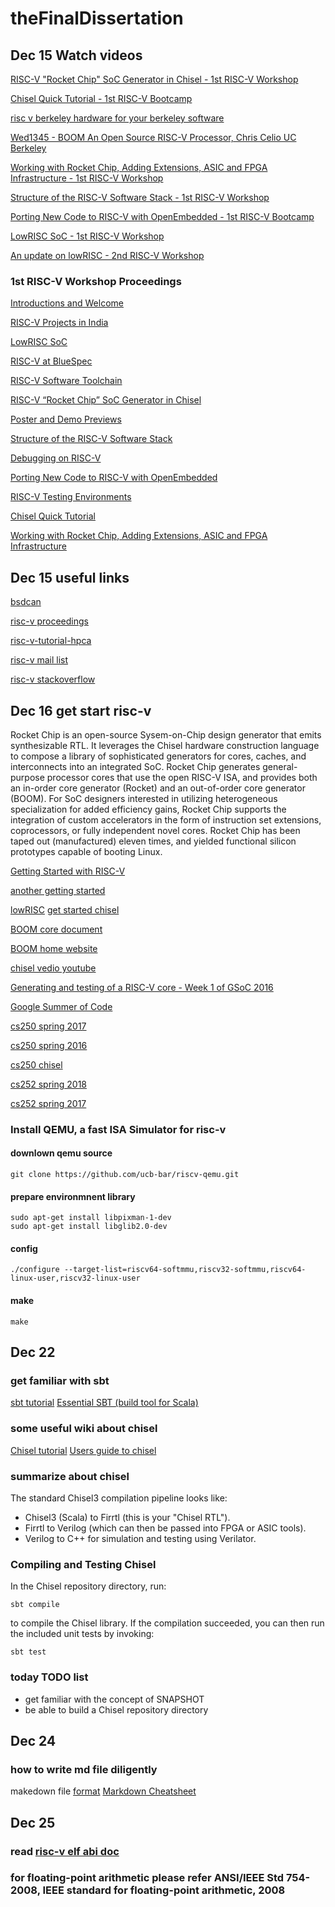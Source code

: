 # theFinalDissertation

## Dec 15 Watch videos
[RISC-V "Rocket Chip" SoC Generator in Chisel - 1st RISC-V Workshop](https://www.youtube.com/watch?v=Ir3h3qWcNlg)

[Chisel Quick Tutorial - 1st RISC-V Bootcamp](https://www.youtube.com/watch?v=pfM1WUWbfBs&t=19s)

[risc v berkeley hardware for your berkeley software](https://www.youtube.com/watch?v=SR6m5gcayZs)

[Wed1345 - BOOM An Open Source RISC-V Processor, Chris Celio UC Berkeley](https://www.youtube.com/watch?v=JuJDPbzWpR0)

[Working with Rocket Chip, Adding Extensions, ASIC and FPGA Infrastructure - 1st RISC-V Workshop](https://www.youtube.com/watch?v=64nsYJJqNvI)

[Structure of the RISC-V Software Stack - 1st RISC-V Workshop](https://www.youtube.com/watch?v=2T3eRndwcr0)

[Porting New Code to RISC-V with OpenEmbedded - 1st RISC-V Bootcamp](https://www.youtube.com/watch?v=0xfDcckQfGM)

[LowRISC SoC - 1st RISC-V Workshop](https://www.youtube.com/watch?v=r1i9SAOdyS4)

[An update on lowRISC - 2nd RISC-V Workshop](https://www.youtube.com/watch?v=j94n8yAvq5U)

### 1st RISC-V Workshop Proceedings
[Introductions and Welcome](https://www.youtube.com/watch?v=A5kpo_ff98M&feature=youtu.be)

[RISC-V Projects in India](https://www.youtube.com/watch?v=OoxOzvf78uQ&feature=youtu.be)

[LowRISC SoC](https://www.youtube.com/watch?v=r1i9SAOdyS4&feature=youtu.be)

[RISC-V at BlueSpec](https://www.youtube.com/watch?v=6G0xsL1lmrg&feature=youtu.be)

[RISC-V Software Toolchain](https://www.youtube.com/watch?v=XSyH9T-Cj4w&feature=youtu.be)

[RISC-V “Rocket Chip” SoC Generator in Chisel](https://www.youtube.com/watch?v=Ir3h3qWcNlg&feature=youtu.be)

[Poster and Demo Previews](https://www.youtube.com/watch?v=yM1SQPpXPXQ&feature=youtu.be)

[Structure of the RISC-V Software Stack](https://www.youtube.com/watch?v=2T3eRndwcr0&feature=youtu.be)

[Debugging on RISC-V](https://www.youtube.com/watch?v=sIfG4C936rA&feature=youtu.be)

[Porting New Code to RISC-V with OpenEmbedded](https://www.youtube.com/watch?v=0xfDcckQfGM&feature=youtu.be)

[RISC-V Testing Environments](https://www.youtube.com/watch?v=mbyb7BgYyXg&feature=youtu.be)

[Chisel Quick Tutorial](https://www.youtube.com/watch?v=pfM1WUWbfBs&feature=youtu.be)

[Working with Rocket Chip, Adding Extensions, ASIC and FPGA Infrastructure](https://www.youtube.com/watch?v=64nsYJJqNvI&feature=youtu.be)

## Dec 15 useful links
[bsdcan](http://www.bsdcan.org/2019/)

[risc-v proceedings](https://riscv.org/category/workshops/proceedings/)

[risc-v-tutorial-hpca](https://riscv.org/2015/02/risc-v-tutorial-hpca-2015/)

[risc-v mail list](https://riscv.org/mailing-lists/)

[risc-v stackoverflow](https://stackoverflow.com/questions/tagged/riscv)

## Dec 16 get start risc-v

Rocket Chip is an open-source Sysem-on-Chip design generator that emits synthesizable RTL. It leverages the Chisel hardware construction language to compose a library of sophisticated generators for cores, caches, and interconnects into an integrated SoC. Rocket Chip generates general-purpose processor cores that use the open RISC-V ISA, and provides both an in-order core generator (Rocket) and an out-of-order core generator (BOOM). For SoC designers interested in utilizing heterogeneous specialization for added efficiency gains, Rocket Chip supports the integration of custom accelerators in the form of instruction set extensions, coprocessors, or fully independent novel cores. Rocket Chip has been taped out (manufactured) eleven times, and yielded functional silicon prototypes capable of booting Linux.

[Getting Started with RISC-V](http://riscv.org.s3-website-us-west-1.amazonaws.com/getting-started.html)

[another getting started](https://www.semiwiki.com/forum/content/7225-getting-started-risc-v.html)

[lowRISC](https://www.lowrisc.org/docs/tagged-memory-v0.1/setup/)
[get started chisel](https://chisel.eecs.berkeley.edu/)

[BOOM core document](https://docs.boom-core.org/en/latest/)

[BOOM home website](https://boom-core.org/index)

[chisel vedio youtube](https://www.youtube.com/channel/UCfangLtLIhrEwDU-xH4VkLg/videos)

[Generating and testing of a RISC-V core - Week 1 of GSoC 2016](http://eliaskousk.teamdac.com/entry/generating-and-testing-of-a-risc-v-core-week-1-of-gsoc-2016)

[Google Summer of Code](https://summerofcode.withgoogle.com/archive/)

[cs250 spring 2017](https://inst.eecs.berkeley.edu/~cs250/sp17/)

[cs250 spring 2016](http://www-inst.eecs.berkeley.edu/~cs250/sp16/)

[cs250 chisel](https://github.com/ucberkeley-cs250/chisel)

[cs252 spring 2018](http://www-inst.eecs.berkeley.edu/~cs152/sp18/)

[cs252 spring 2017](https://inst.eecs.berkeley.edu/~cs252/sp17/)
### Install QEMU, a fast ISA Simulator for risc-v

#### downlown qemu source
```
git clone https://github.com/ucb-bar/riscv-qemu.git
```
#### prepare environmnent library
```
sudo apt-get install libpixman-1-dev
sudo apt-get install libglib2.0-dev
```
#### config
```
./configure --target-list=riscv64-softmmu,riscv32-softmmu,riscv64-linux-user,riscv32-linux-user
```
#### make
```
make
```

## Dec 22
### get familiar with sbt
[sbt tutorial](https://www.scala-sbt.org/1.x/docs/sbt-by-example.html)
[Essential SBT (build tool for Scala)](https://www.scalawilliam.com/essential-sbt/)
### some useful wiki about chisel
[Chisel tutorial](https://github.com/ucb-bar/chisel-tutorial/wiki)
[Users guide to chisel](https://github.com/freechipsproject/chisel3/wiki)
### summarize about chisel
The standard Chisel3 compilation pipeline looks like:
- Chisel3 (Scala) to Firrtl (this is your "Chisel RTL").
- Firrtl to Verilog (which can then be passed into FPGA or ASIC tools).
- Verilog to C++ for simulation and testing using Verilator.

### Compiling and Testing Chisel
In the Chisel repository directory, run:
```
sbt compile
```
to compile the Chisel library. If the compilation succeeded, you can then run the included unit tests by invoking:
```
sbt test
```

### today TODO list
- get familiar with the concept of SNAPSHOT
- be able to build a Chisel repository directory

## Dec 24
### how to write md file diligently
makedown file [format](https://help.github.com/articles/basic-writing-and-formatting-syntax/)
[Markdown Cheatsheet](https://github.com/adam-p/markdown-here/wiki/Markdown-Cheatsheet#images)

## Dec 25
### read [risc-v elf abi doc](https://github.com/riscv/riscv-elf-psabi-doc/blob/master/riscv-elf.md)
### for floating-point arithmetic please refer ANSI/IEEE Std 754-2008, IEEE standard for floating-point arithmetic, 2008